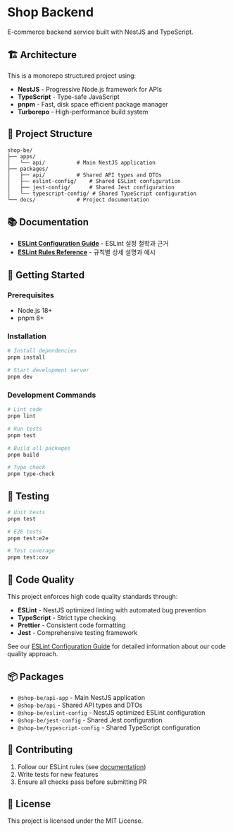 # Shop Backend

E-commerce backend service built with NestJS and TypeScript.

## 🏗️ Architecture

This is a monorepo structured project using:

- **NestJS** - Progressive Node.js framework for APIs
- **TypeScript** - Type-safe JavaScript
- **pnpm** - Fast, disk space efficient package manager
- **Turborepo** - High-performance build system

## 📁 Project Structure

```
shop-be/
├── apps/
│   └── api/          # Main NestJS application
├── packages/
│   ├── api/          # Shared API types and DTOs
│   ├── eslint-config/    # Shared ESLint configuration
│   ├── jest-config/      # Shared Jest configuration
│   └── typescript-config/ # Shared TypeScript configuration
└── docs/             # Project documentation
```

## 📚 Documentation

- **[ESLint Configuration Guide](./docs/eslint-configuration.md)** - ESLint 설정 철학과 근거
- **[ESLint Rules Reference](./docs/eslint-rules-reference.md)** - 규칙별 상세 설명과 예시

## 🚀 Getting Started

### Prerequisites

- Node.js 18+
- pnpm 8+

### Installation

```bash
# Install dependencies
pnpm install

# Start development server
pnpm dev
```

### Development Commands

```bash
# Lint code
pnpm lint

# Run tests
pnpm test

# Build all packages
pnpm build

# Type check
pnpm type-check
```

## 🧪 Testing

```bash
# Unit tests
pnpm test

# E2E tests
pnpm test:e2e

# Test coverage
pnpm test:cov
```

## 🔧 Code Quality

This project enforces high code quality standards through:

- **ESLint** - NestJS optimized linting with automated bug prevention
- **TypeScript** - Strict type checking
- **Prettier** - Consistent code formatting
- **Jest** - Comprehensive testing framework

See our [ESLint Configuration Guide](./docs/eslint-configuration.md) for detailed information about our code quality approach.

## 📦 Packages

- `@shop-be/api-app` - Main NestJS application
- `@shop-be/api` - Shared API types and DTOs
- `@shop-be/eslint-config` - NestJS optimized ESLint configuration
- `@shop-be/jest-config` - Shared Jest configuration
- `@shop-be/typescript-config` - Shared TypeScript configuration

## 🤝 Contributing

1. Follow our ESLint rules (see [documentation](./docs/eslint-configuration.md))
2. Write tests for new features
3. Ensure all checks pass before submitting PR

## 📄 License

This project is licensed under the MIT License.
